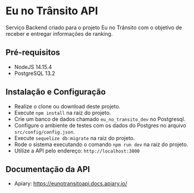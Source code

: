 # Eu no Trânsito API

Serviço Backend criado para o projeto Eu no Trânsito com o objetivo de receber e
entregar informações de ranking.

## Pré-requisitos

- NodeJS 14.15.4
- PostgreSQL 13.2

## Instalação e Configuração

- Realize o clone ou download deste projeto.
- Execute `npm install` na raiz do projeto.
- Crie um banco de dados chamado `eu_no_transito_dev` no Postgresql.
- Configure o ambiente de testes com os dados do Postgres no arquivo `src/config/config.json`.
- Execute `sequelize db:migrate` na raiz do projeto.
- Rode o sistema executando o comando `npm run dev` na raiz do projeto.
- Utilize a API pelo endereço: `http://localhost:3000`

## Documentação da API

- Apiary: https://eunotransitoapi.docs.apiary.io/
